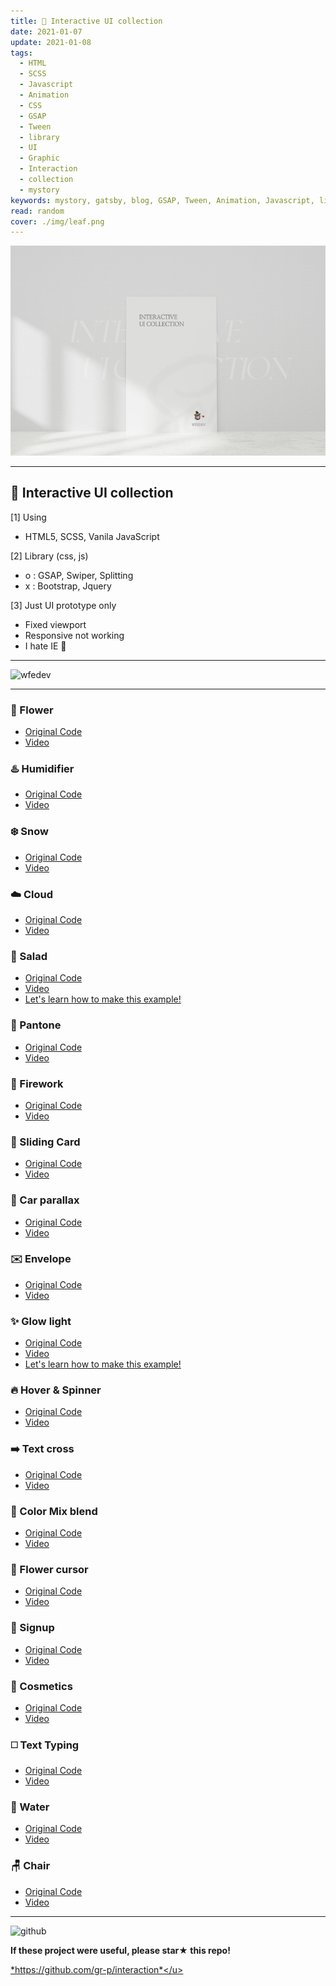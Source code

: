 ```yaml
---
title: 🌿 Interactive UI collection
date: 2021-01-07
update: 2021-01-08
tags:
  - HTML
  - SCSS
  - Javascript
  - Animation
  - CSS
  - GSAP
  - Tween
  - library
  - UI
  - Graphic
  - Interaction
  - collection
  - mystory
keywords: mystory, gatsby, blog, GSAP, Tween, Animation, Javascript, library, html, css, scss, collection, Interaction, Graphic, UI, 
read: random
cover: ./img/leaf.png
---
```


![](img/05.jpg)

***


## 🎁 Interactive UI collection

[1] Using
- HTML5, SCSS, Vanila JavaScript

[2] Library (css, js)
- o : GSAP, Swiper, Splitting
- x : Bootstrap, Jquery

[3] Just UI prototype only
- Fixed viewport
- Responsive not working
- I hate IE 🙅

***

![wfedev](https://user-images.githubusercontent.com/54713067/103448970-64a93f80-4ce4-11eb-9a2d-d7471aaab464.png)

***

### 🌸 Flower
- [Original Code](https://github.com/gr-p/interaction)
- [Video](https://user-images.githubusercontent.com/54713067/103440171-c3d86700-4c86-11eb-8b40-f911175b64a1.mp4)


### ♨️ Humidifier
- [Original Code](https://github.com/gr-p/interaction)
- [Video](https://user-images.githubusercontent.com/54713067/103440206-0c902000-4c87-11eb-9fbc-7ad136474df5.mp4)


<!-- ### [☕ Tea](https://github.com/gr-p/interaction/tree/main/ui/1-10/1-Tea)

![2020-12-02-11_08_46](https://user-images.githubusercontent.com/54713067/100820018-b2861a00-3490-11eb-838f-392fd1840c0c.gif) -->

### ❄️ Snow
- [Original Code](https://github.com/gr-p/interaction)
- [Video](https://user-images.githubusercontent.com/54713067/103440229-347f8380-4c87-11eb-9ad3-7642ce1988e5.mp4)


### ☁️ Cloud
- [Original Code](https://github.com/gr-p/interaction)
- [Video](https://user-images.githubusercontent.com/54713067/103440267-5973f680-4c87-11eb-9996-c2d821baed7c.mp4)


### 🥗 Salad
- [Original Code](https://github.com/gr-p/interaction)
- [Video](https://user-images.githubusercontent.com/54713067/103440293-950ec080-4c87-11eb-810b-46f44e1c2137.mp4)
- [Let's learn how to make this example!](https://diary-blog.github.io/salad-carousel-slide/)

<!-- ### [🍬 Candy](https://github.com/gr-p/interaction)
![2020-12-04-23_54_19](https://user-images.githubusercontent.com/54713067/101178368-44a64200-368c-11eb-87cd-0d22c3a7327a.gif) -->

### 🎨 Pantone
- [Original Code](https://github.com/gr-p/interaction)
- [Video](https://user-images.githubusercontent.com/54713067/103440371-372ea880-4c88-11eb-94f6-c55595834e1b.mp4)


### 🧨 Firework
- [Original Code](https://github.com/gr-p/interaction)
- [Video](https://user-images.githubusercontent.com/54713067/103954911-8729d580-5188-11eb-98ea-bd1dd7dcae79.mp4)


### 📇 Sliding Card
- [Original Code](https://github.com/gr-p/interaction)
- [Video](https://user-images.githubusercontent.com/54713067/103440141-88d63380-4c86-11eb-9f8e-397c3cd1cb88.mp4)


### 🚗 Car parallax
- [Original Code](https://github.com/gr-p/interaction)
- [Video](https://user-images.githubusercontent.com/54713067/103440090-30069b00-4c86-11eb-82fe-5d01cb2b168a.mp4)


<!-- ### [🍦 Icecream](https://github.com/gr-p/interaction)
![2020-12-09-23_23_53](https://user-images.githubusercontent.com/54713067/101642703-a264d080-3a76-11eb-87d6-54b4d8555d18.gif) -->

### ✉️ Envelope
- [Original Code](https://github.com/gr-p/interaction)
- [Video](https://user-images.githubusercontent.com/54713067/103439103-891e0100-4c7d-11eb-941f-2e7ada8fb264.mp4)



### ✨ Glow light
- [Original Code](https://github.com/gr-p/interaction)
- [Video](https://user-images.githubusercontent.com/54713067/103955168-133bfd00-5189-11eb-9652-2537fae6fee6.mp4)
- [Let's learn how to make this example!](https://diary-blog.github.io/glow-light/)


### 🔥 Hover & Spinner
- [Original Code](https://github.com/gr-p/interaction)
- [Video](https://user-images.githubusercontent.com/54713067/103955229-31096200-5189-11eb-9eda-cb285894d8b7.mp4)


### ➡️ Text cross
- [Original Code](https://github.com/gr-p/interaction)
- [Video](https://user-images.githubusercontent.com/54713067/103955302-54341180-5189-11eb-94a1-a0001de5922c.mp4)


### 🎨 Color Mix blend
- [Original Code](https://github.com/gr-p/interaction)
- [Video](https://user-images.githubusercontent.com/54713067/103955419-91989f00-5189-11eb-882a-c6f71f0b6392.mp4)


### 🌼 Flower cursor
- [Original Code](https://github.com/gr-p/interaction)
- [Video](https://user-images.githubusercontent.com/54713067/103955556-e2a89300-5189-11eb-893b-31b48b8252d4.mp4)


### 📑 Signup
- [Original Code](https://github.com/gr-p/interaction)
- [Video](https://user-images.githubusercontent.com/54713067/103447496-687e9700-4ccf-11eb-9a98-1ee87ee68726.mp4)


### 🎁 Cosmetics
- [Original Code](https://github.com/gr-p/interaction)
- [Video](https://user-images.githubusercontent.com/54713067/103468484-caf19900-4d9c-11eb-8abb-e3dec221436d.mp4)


### ◻️ Text Typing
- [Original Code](https://github.com/gr-p/interaction)
- [Video](https://user-images.githubusercontent.com/54713067/103489970-f091a780-4e5b-11eb-8750-75b44d3a7905.mp4)


### 🌊 Water
- [Original Code](https://github.com/gr-p/interaction)
- [Video](https://user-images.githubusercontent.com/54713067/103493966-cbab2d80-4e77-11eb-88aa-1f9336212626.mp4)


### 🪑 Chair
- [Original Code](https://github.com/gr-p/interaction)
- [Video](https://user-images.githubusercontent.com/54713067/107147913-e5b6bf00-6993-11eb-8e27-ba1785d6a330.mp4)



***

<img alt="github" width="30px" src="https://img.icons8.com/ios-glyphs/240/000000/github.png">

**If these project were useful, please star★ this repo!**

<u>*https://github.com/gr-p/interaction*</u>



